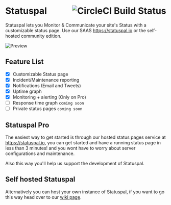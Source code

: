 <h1>
  Statuspal
  <a href="https://circleci.com/gh/statuspal/statuspal">
    <img src="https://circleci.com/gh/statuspal/statuspal.svg?style=svg&circle-token=be2ef35b5c8c04eccfab6ed9dea500b82eb41abf" alt="CircleCI Build Status" align="right" />
  </a>
</h1>

Statuspal lets you Monitor & Communicate your site's  Status with a customizable status page. Use our SAAS https://statuspal.io or the self-hosted community edition.

![Preview](https://raw.githubusercontent.com/statuspal/statuspal/master/apps/statushq/lib/statushq_web/static/app/assets/images/Browser_preview.png)

## Feature List
- [x] Customizable Status page
- [x] Incident/Maintenance reporting
- [x] Notifications (Email and Tweets)
- [x] Uptime graph
- [x] Monitoring + alerting (Only on Pro)
- [ ] Response time graph `coming soon`
- [ ] Private status pages `coming soon`

## Statuspal Pro

The easiest way to get started is through our hosted status pages service at https://statuspal.io,
you can get started and have a running status page in less than 3 minutes! and you wont have to worry about server configurations and maintenance.

Also this way you'll help us support the development of Statuspal.


## Self hosted Statuspal

Alternatively you can host your own instance of Statuspal, if you want to go this way head over to our [wiki page](https://github.com/statuspal/statuspal/wiki/Self-hosted-Statuspal).
